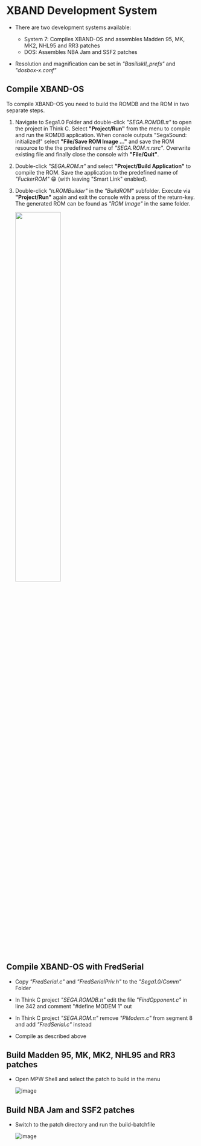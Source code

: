 # XBAND Development System

- There are two development systems available:
   - System 7: Compiles XBAND-OS and assembles Madden 95, MK, MK2, NHL95 and RR3 patches
   - DOS: Assembles NBA Jam and SSF2 patches
   
- Resolution and magnification can be set in *"BasiliskII_prefs"* and *"dosbox-x.conf"*

## Compile XBAND-OS

To compile XBAND-OS you need to build the ROMDB and the ROM in two separate steps.

1. Navigate to Sega1.0 Folder and double-click *"SEGA.ROMDB.π"* to open the project in Think C. Select **"Project/Run"** from the menu to compile and run the ROMDB application. When console outputs "SegaSound: initialized!" select **"File/Save ROM Image ..."** and save the ROM resource to the the predefined name of *"SEGA.ROM.π.rsrc"*. Overwrite existing file and finally close the console with **"File/Quit"**.

2. Double-click *"SEGA.ROM.π"* and select **"Project/Build Application"** to compile the ROM. Save the application to the predefined name of *"FuckerROM"* :grin: (with leaving "Smart Link" enabled).

3. Double-click *"π.ROMBuilder"* in the *"BuildROM"* subfolder. Execute via **"Project/Run"** again and exit the console with a press of the return-key. The generated ROM can be found as *"ROM Image"* in the same folder.

   <img src="https://user-images.githubusercontent.com/37120278/200578373-6a7806bd-c704-4fb2-8592-ac5608629d3f.png" width=50% height=50%>

## Compile XBAND-OS with FredSerial

- Copy *"FredSerial.c"* and *"FredSerialPriv.h"* to the *"Sega1.0/Comm"* Folder

- In Think C project *"SEGA.ROMDB.π"* edit the file *"FindOpponent.c"* in line 342 and comment "#define MODEM	1" out

- In Think C project *"SEGA.ROM.π"* remove *"PModem.c"* from segment 8 and add *"FredSerial.c"* instead

- Compile as described above

## Build Madden 95, MK, MK2, NHL95 and RR3 patches

- Open MPW Shell and select the patch to build in the menu

   ![image](https://user-images.githubusercontent.com/37120278/201548091-f4e272dc-9fc4-42f8-b6e8-11577ab565c3.png)

## Build NBA Jam and SSF2 patches

- Switch to the patch directory and run the build-batchfile

   ![image](https://user-images.githubusercontent.com/37120278/201548323-138efdf0-2d66-457f-9f10-adb81ce9240e.png)
